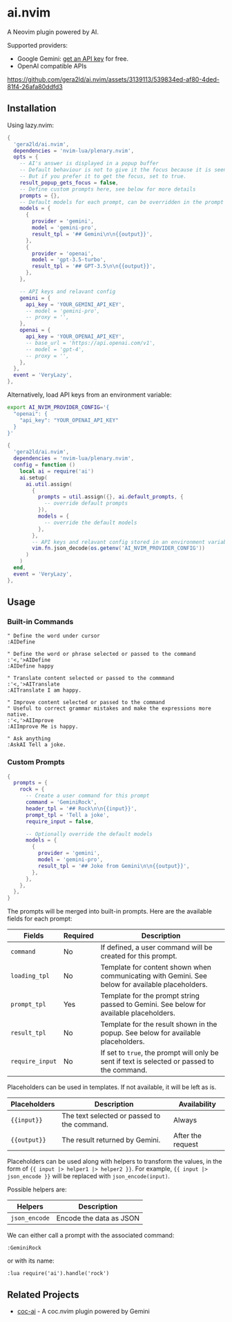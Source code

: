 # ai.nvim

A Neovim plugin powered by AI.

Supported providers:

- Google Gemini: [get an API key](https://ai.google.dev/tutorials/setup) for free.
- OpenAI compatible APIs

https://github.com/gera2ld/ai.nvim/assets/3139113/539834ed-af80-4ded-81f4-26afa80ddfd3

## Installation

Using lazy.nvim:

```lua
{
  'gera2ld/ai.nvim',
  dependencies = 'nvim-lua/plenary.nvim',
  opts = {
    -- AI's answer is displayed in a popup buffer
    -- Default behaviour is not to give it the focus because it is seen as a kind of tooltip
    -- But if you prefer it to get the focus, set to true.
    result_popup_gets_focus = false,
    -- Define custom prompts here, see below for more details
    prompts = {},
    -- Default models for each prompt, can be overridden in the prompt definition
    models = {
      {
        provider = 'gemini',
        model = 'gemini-pro',
        result_tpl = '## Gemini\n\n{{output}}',
      },
      {
        provider = 'openai',
        model = 'gpt-3.5-turbo',
        result_tpl = '## GPT-3.5\n\n{{output}}',
      },
    },

    -- API keys and relavant config
    gemini = {
      api_key = 'YOUR_GEMINI_API_KEY',
      -- model = 'gemini-pro',
      -- proxy = '',
    },
    openai = {
      api_key = 'YOUR_OPENAI_API_KEY',
      -- base_url = 'https://api.openai.com/v1',
      -- model = 'gpt-4',
      -- proxy = '',
    },
  },
  event = 'VeryLazy',
},
```

Alternatively, load API keys from an environment variable:

```bash
export AI_NVIM_PROVIDER_CONFIG='{
  "openai": {
    "api_key": "YOUR_OPENAI_API_KEY"
  }
}'
```

```lua
{
  'gera2ld/ai.nvim',
  dependencies = 'nvim-lua/plenary.nvim',
  config = function ()
    local ai = require('ai')
    ai.setup(
      ai.util.assign(
        {
          prompts = util.assign({}, ai.default_prompts, {
            -- override default prompts
          }),
          models = {
            -- override the default models
          },
        },
        -- API keys and relavant config stored in an environment variable
        vim.fn.json_decode(os.getenv('AI_NVIM_PROVIDER_CONFIG'))
      )
    )
  end,
  event = 'VeryLazy',
},
```

## Usage

### Built-in Commands

```viml
" Define the word under cursor
:AIDefine

" Define the word or phrase selected or passed to the command
:'<,'>AIDefine
:AIDefine happy

" Translate content selected or passed to the commmand
:'<,'>AITranslate
:AITranslate I am happy.

" Improve content selected or passed to the command
" Useful to correct grammar mistakes and make the expressions more native.
:'<,'>AIImprove
:AIImprove Me is happy.

" Ask anything
:AskAI Tell a joke.
```

### Custom Prompts

```lua
{
  prompts = {
    rock = {
      -- Create a user command for this prompt
      command = 'GeminiRock',
      header_tpl = '## Rock\n\n{{input}}',
      prompt_tpl = 'Tell a joke',
      require_input = false,

      -- Optionally override the default models
      models = {
        {
          provider = 'gemini',
          model = 'gemini-pro',
          result_tpl = '## Joke from Gemini\n\n{{output}}',
        },
      },
    },
  },
}
```

The prompts will be merged into built-in prompts. Here are the available fields for each prompt:

| Fields          | Required | Description                                                                                      |
| --------------- | -------- | ------------------------------------------------------------------------------------------------ |
| `command`       | No       | If defined, a user command will be created for this prompt.                                      |
| `loading_tpl`   | No       | Template for content shown when communicating with Gemini. See below for available placeholders. |
| `prompt_tpl`    | Yes      | Template for the prompt string passed to Gemini. See below for available placeholders.           |
| `result_tpl`    | No       | Template for the result shown in the popup. See below for available placeholders.                |
| `require_input` | No       | If set to `true`, the prompt will only be sent if text is selected or passed to the command.     |

Placeholders can be used in templates. If not available, it will be left as is.

| Placeholders           | Description                                 | Availability      |
| ---------------------- | ------------------------------------------- | ----------------- |
| `{{input}}`            | The text selected or passed to the command. | Always            |
| `{{output}}`           | The result returned by Gemini.              | After the request |

Placeholders can be used along with helpers to transform the values, in the form of `{{ input |> helper1 |> helper2 }}`. For example, `{{ input |> json_encode }}` will be replaced with `json_encode(input)`.

Possible helpers are:

| Helpers       | Description             |
| ------------- | ----------------------- |
| `json_encode` | Encode the data as JSON |

We can either call a prompt with the associated command:

```viml
:GeminiRock
```

or with its name:

```viml
:lua require('ai').handle('rock')
```

## Related Projects

- [coc-ai](https://github.com/gera2ld/coc-ai) - A coc.nvim plugin powered by Gemini
